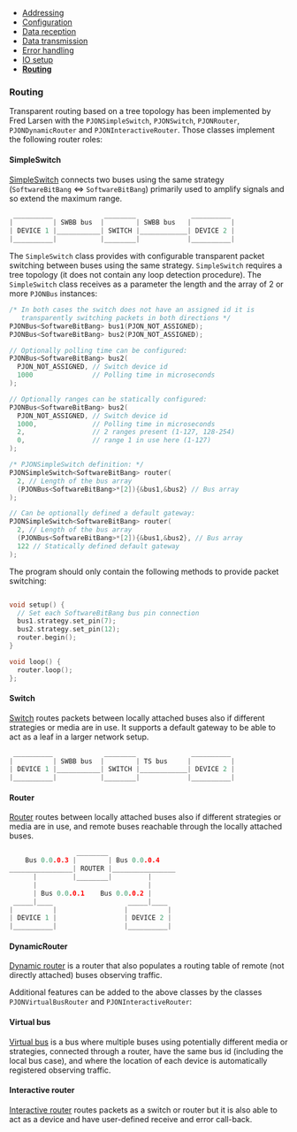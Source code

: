 
- [Addressing](/documentation/addressing.md)
- [Configuration](/documentation/configuration.md)
- [Data reception](/documentation/data-reception.md)
- [Data transmission](/documentation/data-transmission.md)
- [Error handling](/documentation/error-handling.md)
- [IO setup](/documentation/io-setup.md)
- **[Routing](/documentation/routing.md)**

### Routing
Transparent routing based on a tree topology has been implemented by Fred Larsen with the `PJONSimpleSwitch`, `PJONSwitch`, `PJONRouter`, `PJONDynamicRouter` and `PJONInteractiveRouter`. Those classes implement the following router roles:

#### SimpleSwitch
[SimpleSwitch](/examples/ARDUINO/Local/SoftwareBitBang/Switch/SimpleSwitch) connects two buses using the same strategy (`SoftwareBitBang` <=> `SoftwareBitBang`) primarily used to amplify signals and so extend the maximum range.
```cpp
 __________             ________              __________
|          | SWBB bus  |        | SWBB bus   |          |
| DEVICE 1 |___________| SWITCH |____________| DEVICE 2 |
|__________|           |________|            |__________|
```
The `SimpleSwitch` class provides with configurable transparent packet switching between buses using the same strategy. `SimpleSwitch` requires a tree topology (it does not contain any loop detection procedure). The `SimpleSwitch` class receives as a parameter the length and the array of 2 or more `PJONBus` instances:
```cpp
/* In both cases the switch does not have an assigned id it is
   transparently switching packets in both directions */
PJONBus<SoftwareBitBang> bus1(PJON_NOT_ASSIGNED);
PJONBus<SoftwareBitBang> bus2(PJON_NOT_ASSIGNED);

// Optionally polling time can be configured:
PJONBus<SoftwareBitBang> bus2(
  PJON_NOT_ASSIGNED, // Switch device id
  1000               // Polling time in microseconds
);

// Optionally ranges can be statically configured:
PJONBus<SoftwareBitBang> bus2(
  PJON_NOT_ASSIGNED, // Switch device id
  1000,              // Polling time in microseconds
  2,                 // 2 ranges present (1-127, 128-254)
  0,                 // range 1 in use here (1-127)
);

/* PJONSimpleSwitch definition: */
PJONSimpleSwitch<SoftwareBitBang> router(
  2, // Length of the bus array
  (PJONBus<SoftwareBitBang>*[2]){&bus1,&bus2} // Bus array
);

// Can be optionally defined a default gateway:
PJONSimpleSwitch<SoftwareBitBang> router(
  2, // Length of the bus array
  (PJONBus<SoftwareBitBang>*[2]){&bus1,&bus2}, // Bus array
  122 // Statically defined default gateway
);
```
The program should only contain the following methods to provide packet switching:
```cpp

void setup() {
  // Set each SoftwareBitBang bus pin connection
  bus1.strategy.set_pin(7);
  bus2.strategy.set_pin(12);
  router.begin();
}

void loop() {
  router.loop();
};
```

#### Switch
[Switch](/examples/ARDUINO/Local/SoftwareBitBang/Switch/Switch) routes packets between locally attached buses also if different strategies or media are in use. It supports a default gateway to be able to act as a leaf in a larger network setup.
```cpp
 __________             ________              __________
|          | SWBB bus  |        | TS bus     |          |
| DEVICE 1 |___________| SWITCH |____________| DEVICE 2 |
|__________|           |________|            |__________|
```

#### Router
[Router](/examples/ARDUINO/Network/SoftwareBitBang/Router) routes between locally attached buses also if different strategies or media are in use, and remote buses reachable through the locally attached buses.
```cpp
                 ________
    Bus 0.0.0.3 |        | Bus 0.0.0.4
________________| ROUTER |________________
      |         |________|         |
      |                            |
      | Bus 0.0.0.1    Bus 0.0.0.2 |
 _____|____                   _____|____
|          |                 |          |
| DEVICE 1 |                 | DEVICE 2 |
|__________|                 |__________|
```

#### DynamicRouter
[Dynamic router](/examples/ARDUINO/Network/SoftwareBitBang/Router/DynamicRouter) is a router that also populates a routing table of remote (not directly attached) buses observing traffic.

Additional features can be added to the above classes by the classes `PJONVirtualBusRouter` and `PJONInteractiveRouter`:

#### Virtual bus
[Virtual bus](/examples/ARDUINO/Local/SoftwareBitBang/Tunneler) is a bus where multiple buses using potentially different media or strategies, connected through a router, have the same bus id (including the local bus case), and where the location of each device is automatically registered observing traffic.

#### Interactive router
[Interactive router](/examples/ARDUINO/Network/SoftwareBitBang/Switch/BlinkingSwitch) routes packets as a switch or router but it is also able to act as a device and have user-defined receive and error call-back.
